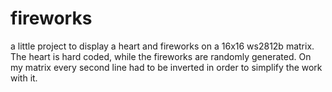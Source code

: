 # fireworks
a little project to display a heart and fireworks on a 16x16 ws2812b matrix. 
The heart is hard coded, while the fireworks are randomly generated. On my matrix every second line had to be inverted in order to simplify the work with it. 
